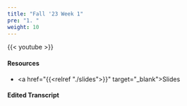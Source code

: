 ```yaml
---
title: "Fall '23 Week 1"
pre: "1. "
weight: 10
---
```


{{< youtube  >}}

#### Resources

* <a href="{{<relref "./slides">}}" target="_blank">Slides</a>

#### Edited Transcript


